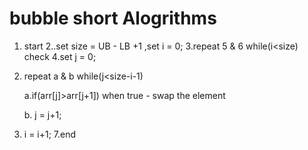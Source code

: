 # bubble short Alogrithms
1. start
2..set size  = UB - LB +1 ,set i = 0;
3.repeat 5 & 6 while(i<size) check
4.set j = 0;
5. repeat a & b while(j<size-i-1)

   a.if(arr[j]>arr[j+1])
     when true - swap the element 

   b. j = j+1;
   
6. i = i+1;
7.end 

  